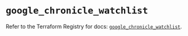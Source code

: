 # `google_chronicle_watchlist`

Refer to the Terraform Registry for docs: [`google_chronicle_watchlist`](https://registry.terraform.io/providers/hashicorp/google-beta/6.44.0/docs/resources/google_chronicle_watchlist).
